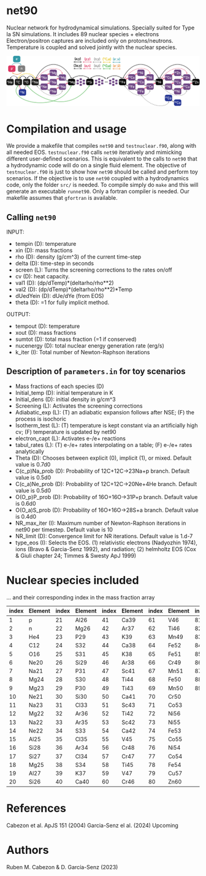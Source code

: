 # net90

Nuclear network for hydrodynamical simulations. Specially suited for Type Ia SN simulations.
It includes 89 nuclear species + electrons
Electron/positron captures are included only on protons/neutrons.
Temperature is coupled and solved jointly with the nuclear species.

<p align="center">
  <img src="https://raw.githubusercontent.com/realnewton/net90/main/Net90architecture.png" alt="Network architecture" width="1000"/>
</p>

# Compilation and usage
We provide a makefile that compiles `net90` and `testnuclear.f90`, along with all needed EOS. `testnuclear.f90` calls `net90` iteratively and mimicking different user-defined scenarios. This is equivalent to the calls to `net90` that a hydrodynamic code will do on a single fluid element. The objective of `testnuclear.f90` is just to show how `net90` should be called and perform toy scenarios. If the objective is to use `net90` coupled with a hydrodynamics code, only the folder `src/` is needed.
To compile simply do `make` and this will generate an executable `runnet90`.
Only a fortran compiler is needed. Our makefile assumes that `gfortran` is available.

## Calling `net90`
INPUT:
* tempin    (D): temperature
* xin       (D): mass fractions
* rho       (D): density (g/cm^3) of the current time-step
* delta     (D): time-step in seconds
* screen    (L): Turns the screening corrections to the rates on/off
* cv        (D): heat capacity.
* val1      (D): (dp/dTemp)*(deltarho/rho**2)
* val2      (D): (dp/dTemp)*(deltarho/rho**2)*Temp
* dUedYein  (D): dUe/dYe (from EOS)
* theta     (D): =1 for fully implicit method.

OUTPUT:
* tempout   (D): temperature
* xout      (D): mass fractions
* sumtot    (D): total mass fraction (=1 if conserved)
* nucenergy (D): total nuclear energy generation rate (erg/s)
* k_iter    (I): Total number of Newton-Raphson iterations

## Description of `parameters.in` for toy scenarios

- Mass fractions of each species (D)
- Initial_temp  (D): initial temperature in K
- Initial_dens  (D): initial density in g/cm^3
- Screening     (L): Activates the screening corrections
- Adiabatic_exp (L): (T) an adiabatic expansion follows after NSE; (F) the process is isochoric
- Isotherm_test (L): (T) temperature is kept constant via an artificially high cv; (F) temperature is updated by net90
- electron_capt (L): Activates e-/e+ reactions
- tabul_rates   (L): (T) e-/e+ rates interpolating on a table; (F) e-/e+ rates analytically
- Theta         (D): Chooses between explicit (0), implicit (1), or mixed. Default value is 0.7d0
- C(c_p)Na_prob (D): Probability of 12C+12C->23Na+p branch. Default value is 0.5d0
- C(c_a)Ne_prob (D): Probability of 12C+12C->20Ne+4He branch. Default value is 0.5d0
- O(O_p)P_prob  (D): Probability of 16O+16O->31P+p branch. Default value is 0.6d0
- O(O_a)S_prob  (D): Probability of 16O+16O->28S+a branch. Default value is 0.4d0
- NR_max_iter   (I): Maximum number of Newton-Raphson iterations in net90 per timestep. Default value is 10
- NR_limit      (D): Convergence limit for NR iterations. Default value is 1.d-7  
- type_eos      (I): Selects the EOS. (1) relativistic electrons (Nadyozhin 1974), ions (Bravo & Garcia-Senz 1992), and radiation; (2) helmholtz EOS (Cox & Giuli chapter 24; Timmes & Swesty ApJ 1999)

# Nuclear species included 
... and their corresponding index in the mass fraction array

| index | Element | index | Element | index | Element | index | Element | index | Element |
|--|---|--|---|--|---|--|---|--|---|
|1|p|21|Al26|41|Ca39|61|V46|81|Zn59|
|2|n|22|Mg26|42|Ar37|62|Ti46|82|Ni57|
|3|He4|23|P29|43|K39|63|Mn49|83|Cu59|
|4|C12|24|S32|44|Ca38|64|Fe52|84|Zn58|
|5|O16|25|S31|45|K38|65|Fe51|85|Cu58|
|6|Ne20|26|Si29|46|Ar38|66|Cr49|86|Ni58|
|7|Na21|27|P31|47|Sc41|67|Mn51|87|Co57|
|8|Mg24|28|S30|48|Ti44|68|Fe50|88|Co58|
|9|Mg23|29|P30|49|Ti43|69|Mn50|89|N13
|10|Ne21|30|Si30|50|Ca41|70|Cr50|
|11|Na23|31|Cl33|51|Sc43|71|Co53|
|12|Mg22|32|Ar36|52|Ti42|72|Ni56|
|13|Na22|33|Ar35|53|Sc42|73|Ni55|
|14|Ne22|34|S33|54|Ca42|74|Fe53|
|15|Al25|35|Cl35|55|V45|75|Co55|
|16|Si28|36|Ar34|56|Cr48|76|Ni54|
|17|Si27|37|Cl34|57|Cr47|77|Co54|
|18|Mg25|38|S34|58|Ti45|78|Fe54|
|19|Al27|39|K37|59|V47|79|Cu57|
|20|Si26|40|Ca40|60|Cr46|80|Zn60|

# References
Cabezon et al. ApJS 151 (2004)
Garcia-Senz el al. (2024) Upcoming

# Authors
Ruben M. Cabezon & D. García-Senz (2023)
